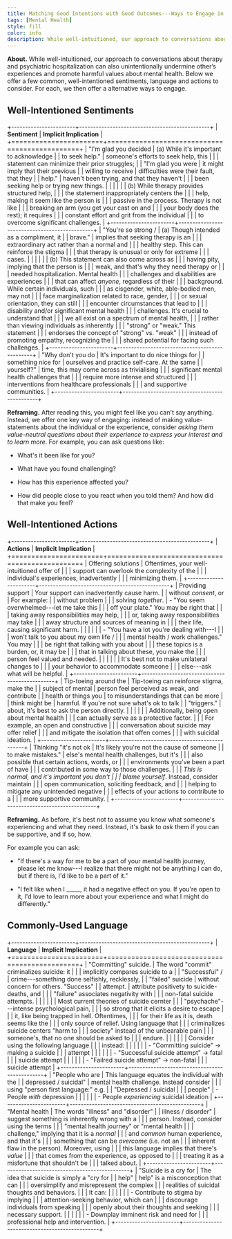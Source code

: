 ```yaml
---
title: Matching Good Intentions with Good Outcomes---Ways to Engage in Discussions about Therapy and Psychiatric Hospitalization
tags: [Mental Health]
style: fill
color: info
description: While well-intuitioned, our approach to conversations about therapy and psychiatric hospitalization can also unintentionally undermine other’s experiences and promote harmful values about mental health. Here, we present a brief guide to navigating these conversations.
---
```



**About.** While well-intuitioned, our approach to conversations about therapy and psychiatric hospitalization can also unintentionally undermine other’s experiences and promote harmful values about mental health. Below we offer a few common, well-intentioned sentiments, language and actions to consider. For each, we then offer a alternative ways to engage.


## Well-Intentioned Sentiments

+-----------------------+-----------------------------------------------+
| **Sentiment**         | **Implicit Implication**                      |
+=======================+===============================================+
| "I'm glad you decided | \(a\) While it\'s important to acknowledge    |
| to seek help."        | someone\'s efforts to seek help, this         |
|                       | statement can minimize their prior struggles; |
| "I'm glad you were    | it might imply that their previous            |
| willing to receive    | difficulties were their fault, that they      |
| help."                | haven't been trying, and that they haven't    |
|                       | been seeking help or trying new things.       |
|                       |                                               |
|                       | \(b\) While therapy provides structured help, |
|                       | the statement inappropriately centers the     |
|                       | help, making it seem like the person is       |
|                       | passive in the process. Therapy is not like   |
|                       | breaking an arm (you get your cast on and     |
|                       | your body does the rest); it requires         |
|                       | constant effort and grit from the individual  |
|                       | to overcome significant challenges.           |
+-----------------------+-----------------------------------------------+
| "You're so strong /   | \(a\) Though intended as a compliment, it     |
| brave."               | implies that seeking therapy is an            |
|                       | extraordinary act rather than a normal and    |
|                       | healthy step. This can reinforce the stigma   |
|                       | that therapy is unusual or only for extreme   |
|                       | cases.                                        |
|                       |                                               |
|                       | \(b\) This statement can also come across as  |
|                       | having pity, implying that the person is      |
|                       | weak, and that's why they need therapy or     |
|                       | needed hospitalization. Mental health         |
|                       | challenges and disabilities are experiences   |
|                       | that can affect *anyone*, regardless of their |
|                       | background. While certain individuals, such   |
|                       | as cisgender, white, able-bodied men, may not |
|                       | face marginalization related to race, gender, |
|                       | or sexual orientation, they can still         |
|                       | encounter circumstances that lead to          |
|                       | disability and/or significant mental health   |
|                       | challenges. It\'s crucial to understand that  |
|                       | we all exist on a spectrum of mental health,  |
|                       | rather than viewing individuals as inherently |
|                       | \"strong\" or \"weak.\" This statement        |
|                       | endorses the concept of "strong" vs. "weak"   |
|                       | instead of promoting empathy, recognizing the |
|                       | shared potential for facing such challenges.  |
+-----------------------+-----------------------------------------------+
| "Why don't you do     | It's important to do nice things for          |
| something nice for    | ourselves and practice self-care. At the same |
| yourself?"            | time, this may come across as trivialising    |
|                       | significant mental health challenges that     |
|                       | require more intense and structured           |
|                       | interventions from healthcare professionals   |
|                       | and supportive communities.                   |
+-----------------------+-----------------------------------------------+

**Reframing.** After reading this, you might feel like you can't say
anything. Instead, we offer one key way of engaging: instead of making
value-statements about the individual or the experience, consider
*asking them value-neutral questions about their experience to express
your interest and to learn more*. For example, you can ask questions
like:

-   What's it been like for you?

-   What have you found challenging?

-   How has this experience affected you?

-   How did people close to you react when you told them? And how did
    that make you feel?


## Well-Intentioned Actions

+-----------------------+-----------------------------------------------+
| **Actions**           | **Implicit Implication**                      |
+=======================+===============================================+
| Offering solutions    | Oftentimes, your well-intuitioned offer of    |
|                       | support can overlook the complexity of the    |
|                       | individual\'s experiences, inadvertently      |
|                       | minimizing them.                              |
+-----------------------+-----------------------------------------------+
| Providing support     | Your support can inadvertently cause harm.    |
| without *consent*, or | For example:                                  |
| without problem       |                                               |
| solving *together*.   | -   "You seem overwhelmed---let me take this  |
|                       |     off your plate." You may be right that    |
|                       |     taking away responsibilities may help,    |
|                       |     or, taking away responsibilities may take |
|                       |     away structure and sources of meaning in  |
|                       |     their life, causing significant harm.     |
|                       |                                               |
|                       | -   "You have a lot you're dealing with---I   |
|                       |     won't talk to you about my own life /     |
|                       |     mental health / work challenges." You may |
|                       |     be right that talking with you about      |
|                       |     these topics is a burden, or, it may be   |
|                       |     that in talking about these, you make the |
|                       |     person feel valued and needed.            |
|                       |                                               |
|                       | It's best not to make unilateral changes to   |
|                       | your behavior to accommodate someone          |
|                       | else---ask what will be helpful.              |
+-----------------------+-----------------------------------------------+
| Tip-toeing around the | Tip-toeing can reinforce stigma, make the     |
| subject of mental     | person feel perceived as weak, and contribute |
| health or things you  | to misunderstandings that can be more         |
| think might be        | harmful. If you're not sure what's ok to talk |
| "triggers."           | about, it's best to ask the person directly.  |
|                       |                                               |
|                       | Additionally, being open about mental health  |
|                       | can actually serve as a protective factor.    |
|                       | For example, an open and constructive         |
|                       | conversation about suicide may offer relief   |
|                       | and mitigate the isolation that offen comes   |
|                       | with suicidal ideation.                       |
+-----------------------+-----------------------------------------------+
| Thinking "it's not ok | It\'s likely you\'re not the cause of someone |
| to make mistakes."    | else\'s mental health challenges, but it\'s   |
|                       | also possible that certain actions, words, or |
|                       | environments you\'ve been a part of have      |
|                       | contributed in some way to those challenges.  |
|                       | *This is normal, and it's important you don't |
|                       | blame yourself*. Instead, consider maintain   |
|                       | open communication, soliciting feedback, and  |
|                       | helping to mitigate any unintended negative   |
|                       | effects of your actions to contribute to a    |
|                       | more supportive community.                    |
+-----------------------+-----------------------------------------------+

**Reframing.** As before, it's best not to assume you know what
someone's experiencing and what they need. Instead, it's bask to *ask*
them if you can be supportive, and if so, how.

For example you can ask:

-   "If there's a way for me to be a part of your mental health journey,
    please let me know---I realize that there might not be anything I
    can do, but if there is, I'd like to be a part of it."

-   "I felt like when I \_\_\_\_\_, it had a negative effect on you. If
    you're open to it, I'd love to learn more about your experience and
    what I might do differently."



## **Commonly-Used Language**

+-----------------------+-----------------------------------------------+
| **Language**          | **Implicit Implication**                      |
+=======================+===============================================+
| "Committing" suicide. | The word "commit" criminalizes suicide: it    |
|                       | implicitly compares suicide to a              |
| "Successful" /        | crime---something done selfishly, recklessly, |
| "failed" suicide      | without concern for others. "Success"         |
| attempt.              | attribute positivety to suicide-deaths, and   |
|                       | "failure" associates negativity with          |
|                       | non-fatal suicide attempts.                   |
|                       |                                               |
|                       | Most current theories of suicide cernter      |
|                       | "psychache"\-\--intense psychological pain,   |
|                       | so strong that it elicits a desire to escape  |
|                       | it, like being trapped in hell. Oftentimes,   |
|                       | for their life as it is, death seems like the |
|                       | only source of relief. Using language that    |
|                       | criminalizes suicide centers "harm to         |
|                       | society" instead of the unbearable pain       |
|                       | someone's, that no one should be asked to     |
|                       | endure.                                       |
|                       |                                               |
|                       | Consider using the following language         |
|                       | instead:                                      |
|                       |                                               |
|                       | -   "Committing suicide" → making a suicide   |
|                       |     attempt                                   |
|                       |                                               |
|                       | -   "Successful suicide attempt" → fatal      |
|                       |     suicide attempt                           |
|                       |                                               |
|                       | -   "Failred suicide attempt" → non-fatal     |
|                       |     suicide attempt                           |
+-----------------------+-----------------------------------------------+
| "People who are       | This language equates the individual with the |
| depressed / suicidal" | mental health challenge. Instead consider     |
|                       | using "person first language:" e.g.           |
| "Depressed / suicidal |                                               |
| people"               | -   People *with* depression                  |
|                       |                                               |
|                       | -   People *experiencing* suicidal ideation   |
+-----------------------+-----------------------------------------------+
| "Mental health        | The words \"illness\" and \"disorder\"        |
| illness / disorder"   | suggest something is inherently wrong with a  |
|                       | person. Instead, consider using the terms     |
|                       | "mental health journey" or "mental health     |
|                       | challenge," implying that it is a *normal*    |
|                       | and *common* human experience, and that it's  |
|                       | something that can be *overcome* (i.e. not an |
|                       | inherent flaw in the person). Moreover, using |
|                       | this language implies that there's *value*    |
|                       | that comes from the experience, as opposed to |
|                       | treating it as a misfortune that shouldn't be |
|                       | talked about.                                 |
+-----------------------+-----------------------------------------------+
| "Suicide is a cry for | The idea that suicide is simply a \"cry for   |
| help"                 | help\" is a misconception that can            |
|                       | oversimplify and misrepresent the complex     |
|                       | realities of suicidal thoughts and behaviors. |
|                       | It can:                                       |
|                       |                                               |
|                       | -   Contribute to stigma by implying          |
|                       |     attention-seeking behavior, which can     |
|                       |     discourage individuals from speaking      |
|                       |     openly about their thoughts and seeking   |
|                       |     necessary support.                        |
|                       |                                               |
|                       | -   Downplay imminent risk and need for       |
|                       |     professional help and intervention.       |
+-----------------------+-----------------------------------------------+



<br/>

